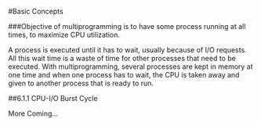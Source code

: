 #Basic Concepts

###Objective of multiprogramming is to have some process running at all times, to maximize CPU utilization.

A process is executed until it has to wait, usually because of I/O requests. All this wait time is a waste of time for other processes that need to be executed. With multiprogramming, several processes are kept in memory at one time and when one process has to wait, the CPU is taken away and given to another process that is ready to run.

##6.1.1 CPU-I/O Burst Cycle

More Coming...
